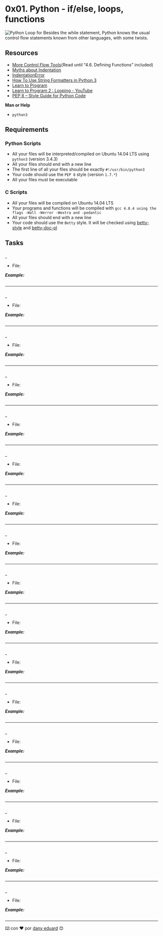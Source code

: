 # 0x01. Python - if/else, loops, functions

![Python Loop for](https://s3.amazonaws.com/intranet-projects-files/holbertonschool-higher-level_programming+/233/code.png)
Besides the while statement, Python knows the usual control flow statements known from other languages, with some twists.

## Resources
* [More Control Flow Tools](https://docs.python.org/3.4/tutorial/controlflow.html)(Read until “4.6. Defining Functions” included)
* [Myths about Indentation](https://files.meetup.com/1544869/Python%20Indentation%20Myths.pdf)
* [IndentationError](https://www.youtube.com/watch?v=1QXOd2ZQs-Q)
* [How To Use String Formatters in Python 3](https://www.digitalocean.com/community/tutorials/how-to-use-string-formatters-in-python-3)
* [Learn to Program](https://www.youtube.com/playlist?list=PLGLfVvz_LVvTn3cK5e6LjhgGiSeVlIRwt)
* [Learn to Program 2 : Looping - YouTube](https://www.youtube.com/playlist?list=PLGLfVvz_LVvTn3cK5e6LjhgGiSeVlIRwt)
* [PEP 8 – Style Guide for Python Code](https://www.python.org/dev/peps/pep-0008/)

**Man or Help**
* ```python3```

## Requirements
### Python Scripts
* All your files will be interpreted/compiled on Ubuntu 14.04 LTS using ```python3``` (version 3.4.3)
* All your files should end with a new line
* The first line of all your files should be exactly ```#!/usr/bin/python3```
* Your code should use the ```PEP 8``` style (version ```1.7.*```)
* All your files must be executable

### C Scripts
* All your files will be compiled on Ubuntu 14.04 LTS
* Your programs and functions will be compiled with ```gcc 4.8.4 using the flags -Wall -Werror -Wextra and -pedantic```
* All your files should end with a new line
* Your code should use the ```Betty``` style. It will be checked using [betty-style](https://github.com/holbertonschool/Betty/blob/master/betty-style.pl) and [betty-doc-pl](https://github.com/holbertonschool/Betty/blob/master/betty-doc.pl)

## Tasks
### 
_
* File: **[]()**  
  
***Example:***
```bash

```  
  
________________________________________________
### 
_
* File: **[]()**  
  
***Example:***
```bash

```  
  
________________________________________________
### 
_
* File: **[]()**  
  
***Example:***
```bash

```  
  
________________________________________________
### 
_
* File: **[]()**  
  
***Example:***
```bash

```  
  
________________________________________________
### 
_
* File: **[]()**  
  
***Example:***
```bash

```  
  
________________________________________________
### 
_
* File: **[]()**  
  
***Example:***
```bash

```  
  
________________________________________________
### 
_
* File: **[]()**  
  
***Example:***
```bash

```  
  
________________________________________________
### 
_
* File: **[]()**  
  
***Example:***
```bash

```  
  
________________________________________________
### 
_
* File: **[]()**  
  
***Example:***
```bash

```  
  
________________________________________________
### 
_
* File: **[]()**  
  
***Example:***
```bash

```  
  
________________________________________________
### 
_
* File: **[]()**  
  
***Example:***
```bash

```  
  
________________________________________________
### 
_
* File: **[]()**  
  
***Example:***
```bash

```  
  
________________________________________________
### 
_
* File: **[]()**  
  
***Example:***
```bash

```  
  
________________________________________________
### 
_
* File: **[]()**  
  
***Example:***
```bash

```  
  
________________________________________________
### 
_
* File: **[]()**  
  
***Example:***
```bash

```  
  
________________________________________________
### 
_
* File: **[]()**  
  
***Example:***
```bash

```  
  
________________________________________________
### 
_
* File: **[]()**  
  
***Example:***
```bash

```  
  
________________________________________________
  
⌨️ con ❤️ por [dany eduard](https://github.com/dany-eduard) 😊